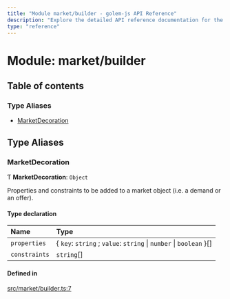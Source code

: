 ```yaml
---
title: "Module market/builder - golem-js API Reference"
description: "Explore the detailed API reference documentation for the Module market/builder within the golem-js SDK for the Golem Network."
type: "reference"
---
```

# Module: market/builder

## Table of contents

### Type Aliases

- [MarketDecoration](market_builder#marketdecoration)

## Type Aliases

### MarketDecoration

Ƭ **MarketDecoration**: `Object`

Properties and constraints to be added to a market object (i.e. a demand or an offer).

#### Type declaration

| Name | Type |
| :------ | :------ |
| `properties` | \{ `key`: `string` ; `value`: `string` \| `number` \| `boolean`  }[] |
| `constraints` | `string`[] |

#### Defined in

[src/market/builder.ts:7](https://github.com/golemfactory/golem-js/blob/a3b94ca/src/market/builder.ts#L7)
